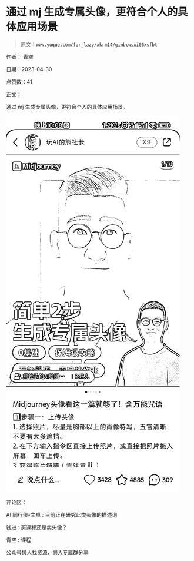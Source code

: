 # 通过 mj 生成专属头像，更符合个人的具体应用场景

> 原文：[`www.yuque.com/for_lazy/xkrm14/ginbcwsxi06xsfbt`](https://www.yuque.com/for_lazy/xkrm14/ginbcwsxi06xsfbt)

作者： 青空

日期：2023-04-30

点赞数：41

正文：

通过 mj 生成专属头像，更符合个人的具体应用场景。

![](img/163eb5b01746487e2144b496a2bc890a.png)

评论区：

AI 同行侠-文卓 : 目前正在研究此类头像的描述词

钱进 : 买课程还是卖头像？

青空 : 课程

公众号懒人找资源，懒人专属群分享

